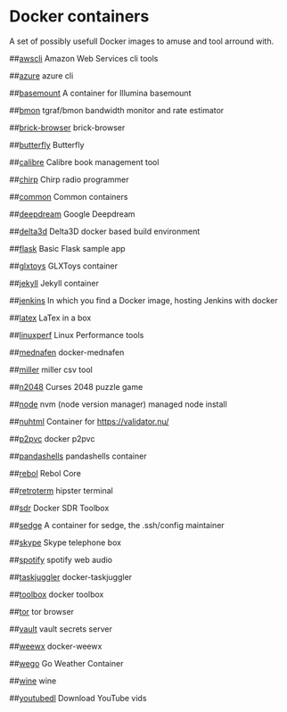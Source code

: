 
# Docker containers

A set of possibly usefull Docker images to amuse and tool arround with.


##[awscli](awscli)
Amazon Web Services cli tools

##[azure](azure)
azure cli

##[basemount](basemount)
A container for Illumina basemount

##[bmon](bmon)
tgraf/bmon bandwidth monitor and rate estimator

##[brick-browser](brick-browser)
brick-browser

##[butterfly](butterfly)
Butterfly

##[calibre](calibre)
Calibre book management tool

##[chirp](chirp)
Chirp radio programmer

##[common](common)
Common containers

##[deepdream](deepdream)
Google Deepdream

##[delta3d](delta3d)
Delta3D docker based build environment

##[flask](flask)
Basic Flask sample app

##[glxtoys](glxtoys)
GLXToys container

##[jekyll](jekyll)
Jekyll container

##[jenkins](jenkins)
In which you find a Docker image, hosting Jenkins with docker

##[latex](latex)
LaTex in a box

##[linuxperf](linuxperf)
Linux Performance tools

##[mednafen](mednafen)
docker-mednafen

##[miller](miller)
miller csv tool

##[n2048](n2048)
Curses 2048 puzzle game

##[node](node)
nvm (node version manager) managed node install

##[nuhtml](nuhtml)
Container for https://validator.nu/

##[p2pvc](p2pvc)
docker p2pvc

##[pandashells](pandashells)
pandashells container

##[rebol](rebol)
Rebol Core

##[retroterm](retroterm)
hipster terminal

##[sdr](sdr)
Docker SDR Toolbox

##[sedge](sedge)
A container for sedge, the .ssh/config maintainer

##[skype](skype)
Skype telephone box

##[spotify](spotify)
spotify web audio

##[taskjuggler](taskjuggler)
docker-taskjuggler

##[toolbox](toolbox)
docker toolbox

##[tor](tor)
tor browser

##[vault](vault)
vault secrets server

##[weewx](weewx)
docker-weewx

##[wego](wego)
Go Weather Container

##[wine](wine)
wine

##[youtubedl](youtubedl)
Download YouTube vids

